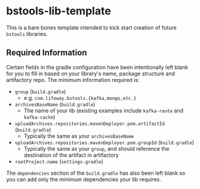 # bstools-lib-template

This is a bare bones template intended to kick start creation of future `bstools` libraries.

## Required Information

Certain fields in the gradle configuration have been intentionally left blank for you to fill in based on your library's name, package structure and artifactory repo. The minimum information required is:

- `group` (`build.gradle`)
  - e.g. `com.lifeway.bstools.{kafka,mongo,etc.}`
- `archivesBaseName` (`build.gradle`)
  - The name of your lib (existing examples include `kafka-route` and `kafka-cache`)
- `uploadArchives.repositories.mavenDeployer.pom.artifactId` (`build.gradle`)
  - Typically the same as your `archivesBaseName`
- `uploadArchives.repositories.mavenDeployer.pom.groupId` (`build.gradle`)
  - Typically the same as your `group`, and should reference the destination of the artifact in artifactory
- `rootProject.name` (`settings.gradle`)

The `dependencies` section of the `build.gradle` has also been left blank so you can add only the minimum dependencies your lib requires.